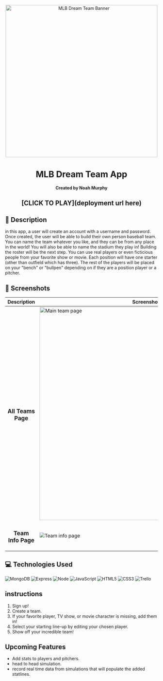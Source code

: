 <div align="center" id="banner">
    <img width="500" alt="MLB Dream Team Banner" src="https://imgur.com/C8BSgVt.png">
</div>

<div align="center" id="header">

# MLB Dream Team App
**Created by Noah Murphy**
## [CLICK TO PLAY](deployment url here)

</div>

## :pencil: Description
in this app, a user will create an account with a username and password. Once created, the user will be able to build their own person baseball team. You can name the team whatever you like, and they can be from any place in the world! You will also be able to name the stadium they play in! Building the roster will be the next step. You can use real players or even ficticious people from your favorite show or movie. Each position will have one starter (other than outfield which has three). The rest of the players will be placed on your "bench" or "bullpen" depending on if they are a position player or a pitcher.

  ## :camera_flash: Screenshots  

  |   Description | Screenshot | 
  |:-------------:| -----------|
  | <h3>All Teams Page</h3> | <img alt="Main team page" src="https://imgur.com/W4zilL4.png" width="700">
  | <h3 align="center">Team Info Page</h3> | <img alt="Team info page" src="https://imgur.com/oqUbySm.png"> | 

## :computer: Technologies Used

![MongoDB](https://img.shields.io/badge/-MongoDB-05122A?style=flat&logo=mongodb)
![Express](https://img.shields.io/badge/-Express-05122A?style=flat&logo=express)
![Node](https://img.shields.io/badge/-Node.js-05122A?style=flat&logo=node.js)
![JavaScript](https://img.shields.io/badge/-JavaScript-05122A?style=flat&logo=javascript)
![HTML5](https://img.shields.io/badge/-HTML5-05122A?style=flat&logo=html5)
![CSS3](https://img.shields.io/badge/-CSS-05122A?style=flat&logo=css3)
![Trello](https://img.shields.io/badge/-Trello-05122A?style=flat&logo=trello)

## instructions
1. Sign up!
2. Create a team.
3. If your favorite player, TV show, or movie character is missing, add them in!
4. Select your starting line-up by editing your chosen player.
5. Show off your incredible team!

## Upcoming Features
 - Add stats to players and pitchers.
 - head to head simulation.
 - record real time data from simulations that will populate the added statlines.